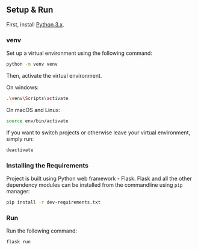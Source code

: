 ## Setup & Run
First, install [Python 3.x](https://www.python.org/downloads/).

### venv
Set up a virtual environment using the following command:
```bash
python -m venv venv
```

Then, activate the virtual environment. 

On windows: 
```bash
.\venv\Scripts\activate
```
On macOS and Linux:
```bash
source env/bin/activate
```
If you want to switch projects or otherwise leave your virtual environment, simply run:
```bash
deactivate
```

### Installing the Requirements
Project is built using Python web framework - Flask.
Flask and all the other dependency modules can be installed from the commandline using `pip` manager:

```bash
pip install -r dev-requirements.txt
```

### Run 
Run the following command:
```bash
flask run
```
